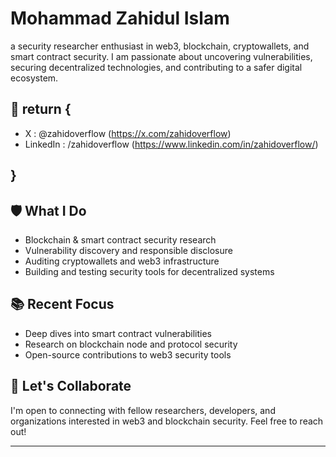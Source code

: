# Mohammad Zahidul Islam

a security researcher enthusiast in web3, blockchain, cryptowallets, and smart contract security. I am passionate about uncovering vulnerabilities, securing decentralized technologies, and contributing to a safer digital ecosystem.

## 🔎 return {
- X : @zahidoverflow (https://x.com/zahidoverflow)
- LinkedIn  : /zahidoverflow (https://www.linkedin.com/in/zahidoverflow/)
## }

## 🛡️ What I Do

- Blockchain & smart contract security research
- Vulnerability discovery and responsible disclosure
- Auditing cryptowallets and web3 infrastructure
- Building and testing security tools for decentralized systems

## 📚 Recent Focus

- Deep dives into smart contract vulnerabilities
- Research on blockchain node and protocol security
- Open-source contributions to web3 security tools

## 📢 Let's Collaborate

I'm open to connecting with fellow researchers, developers, and organizations interested in web3 and blockchain security. Feel free to reach out!

---
